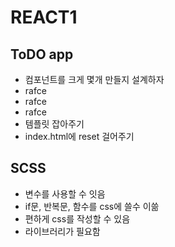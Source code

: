 # REACT1

## ToDO app
- 컴포넌트를 크게 몇개 만들지 설계하자
- rafce
- rafce
- rafce
- 템플릿 잡아주기
- index.html에 reset 걸어주기
  

## SCSS
- 변수를 사용할 수 잇음
- if문, 반복문, 함수를 css에 쓸수 이쓺
- 편하게 css를 작성할 수 있음
- 라이브러리가 필요함